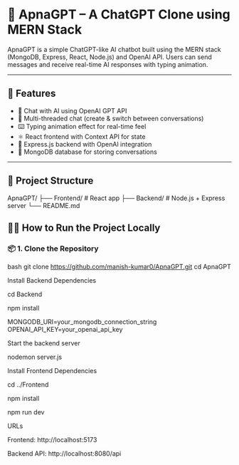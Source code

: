 # 🧠 ApnaGPT – A ChatGPT Clone using MERN Stack

ApnaGPT is a simple ChatGPT-like AI chatbot built using the MERN stack (MongoDB, Express, React, Node.js) and OpenAI API. Users can send messages and receive real-time AI responses with typing animation.

---

## 🚀 Features

- 💬 Chat with AI using OpenAI GPT API
- 🧵 Multi-threaded chat (create & switch between conversations)
- ⌨️ Typing animation effect for real-time feel
- ⚛️ React frontend with Context API for state
- 📡 Express.js backend with OpenAI integration
- 💾 MongoDB database for storing conversations

---

## 📁 Project Structure

ApnaGPT/
├── Frontend/ # React app
├── Backend/ # Node.js + Express server
└── README.md


## 🧑‍💻 How to Run the Project Locally

### 📦 1. Clone the Repository

bash
git clone https://github.com/manish-kumar0/ApnaGPT.git
cd ApnaGPT   


Install Backend Dependencies


cd Backend

npm install

MONGODB_URI=your_mongodb_connection_string
OPENAI_API_KEY=your_openai_api_key


Start the backend server

nodemon server.js

Install Frontend Dependencies


cd ../Frontend

npm install

npm run dev


URLs

Frontend: http://localhost:5173

Backend API: http://localhost:8080/api

